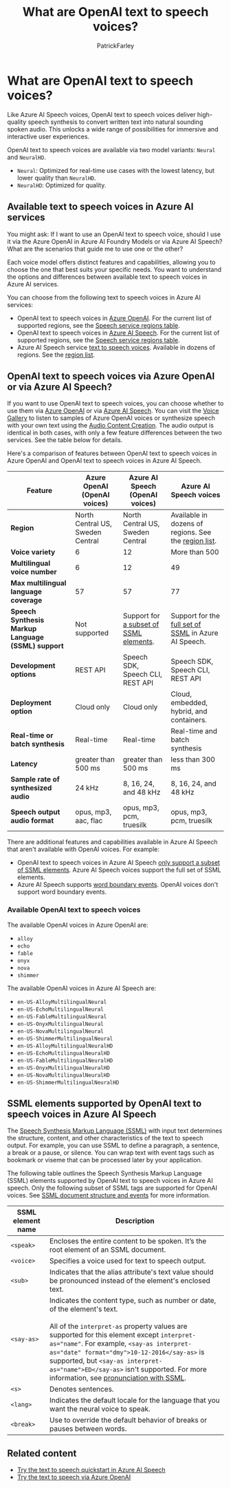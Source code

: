 ﻿---
title: What are OpenAI text to speech voices?
titleSuffix: Azure AI services
description: Learn about OpenAI voices that you can use for text to speech in Azure AI services.
author: PatrickFarley
ms.author: pafarley
manager: nitinme
ms.date: 8/13/2025
ms.service: azure-ai-speech
ms.topic: overview
ms.custom:
  - references_regions
  - build-2025
# customer intent: As a user who implements text to speech, I want to understand the options and differences between available OpenAI text to speech voices in Azure AI services.
---

# What are OpenAI text to speech voices? 

Like Azure AI Speech voices, OpenAI text to speech voices deliver high-quality speech synthesis to convert written text into natural sounding spoken audio. This unlocks a wide range of possibilities for immersive and interactive user experiences. 

OpenAI text to speech voices are available via two model variants: `Neural` and `NeuralHD`.

- `Neural`: Optimized for real-time use cases with the lowest latency, but lower quality than `NeuralHD`.
- `NeuralHD`: Optimized for quality.

## Available text to speech voices in Azure AI services

You might ask: If I want to use an OpenAI text to speech voice, should I use it via the Azure OpenAI in Azure AI Foundry Models or via Azure AI Speech? What are the scenarios that guide me to use one or the other?

Each voice model offers distinct features and capabilities, allowing you to choose the one that best suits your specific needs. You want to understand the options and differences between available text to speech voices in Azure AI services.

You can choose from the following text to speech voices in Azure AI services:

- OpenAI text to speech voices in [Azure OpenAI](../openai/reference.md#text-to-speech-preview). For the current list of supported regions, see the [Speech service regions table](regions.md?tabs=tts).
- OpenAI text to speech voices in [Azure AI Speech](./language-support.md?tabs=tts#multilingual-voices). For the current list of supported regions, see the [Speech service regions table](regions.md?tabs=tts).
- Azure AI Speech service [text to speech voices](./language-support.md?tabs=tts#standard-voices). Available in dozens of regions. See the [region list](regions.md#regions).

## OpenAI text to speech voices via Azure OpenAI or via Azure AI Speech?

If you want to use OpenAI text to speech voices, you can choose whether to use them via [Azure OpenAI](../../ai-foundry/openai/text-to-speech-quickstart.md) or via [Azure AI Speech](./get-started-text-to-speech.md#openai-text-to-speech-voices-in-azure-ai-speech). You can visit the [Voice Gallery](https://speech.microsoft.com/portal/voicegallery) to listen to samples of Azure OpenAI voices or synthesize speech with your own text using the [Audio Content Creation](https://speech.microsoft.com/portal/audiocontentcreation). The audio output is identical in both cases, with only a few feature differences between the two services. See the table below for details.

Here's a comparison of features between OpenAI text to speech voices in Azure OpenAI and OpenAI text to speech voices in Azure AI Speech. 

| Feature | Azure OpenAI (OpenAI voices) | Azure AI Speech (OpenAI voices) | Azure AI Speech voices |
|---------|---------------|------------------------|------------------------|
| **Region** | North Central US, Sweden Central | North Central US, Sweden Central | Available in dozens of regions. See the [region list](regions.md#regions).|
| **Voice variety** | 6 | 12 | More than 500 |
| **Multilingual voice number** | 6 | 12 | 49 |
| **Max multilingual language coverage** | 57 | 57 | 77 |
| **Speech Synthesis Markup Language (SSML) support** | Not supported | Support for [a subset of SSML elements](#ssml-elements-supported-by-openai-text-to-speech-voices-in-azure-ai-speech). | Support for the [full set of SSML](speech-synthesis-markup-structure.md) in Azure AI Speech. |
| **Development options** | REST API | Speech SDK, Speech CLI, REST API | Speech SDK, Speech CLI, REST API |
| **Deployment option** | Cloud only | Cloud only | Cloud, embedded, hybrid, and containers. |
| **Real-time or batch synthesis** |  Real-time | Real-time | Real-time and batch synthesis |
| **Latency** | greater than 500 ms | greater than 500 ms | less than 300 ms |
| **Sample rate of synthesized audio** | 24 kHz | 8, 16, 24, and 48 kHz | 8, 16, 24, and 48 kHz |
| **Speech output audio format** | opus, mp3, aac, flac | opus, mp3, pcm, truesilk | opus, mp3, pcm, truesilk |

There are additional features and capabilities available in Azure AI Speech that aren't available with OpenAI voices. For example:
- OpenAI text to speech voices in Azure AI Speech [only support a subset of SSML elements](#ssml-elements-supported-by-openai-text-to-speech-voices-in-azure-ai-speech). Azure AI Speech voices support the full set of SSML elements.
- Azure AI Speech supports [word boundary events](./how-to-speech-synthesis.md#subscribe-to-synthesizer-events). OpenAI voices don't support word boundary events. 

### Available OpenAI text to speech voices

The available OpenAI voices in Azure OpenAI are: 

- `alloy`
- `echo`
- `fable`
- `onyx`
- `nova`
- `shimmer` 

The available OpenAI voices in Azure AI Speech are:

- `en-US-AlloyMultilingualNeural`
- `en-US-EchoMultilingualNeural`
- `en-US-FableMultilingualNeural`
- `en-US-OnyxMultilingualNeural`
- `en-US-NovaMultilingualNeural`
- `en-US-ShimmerMultilingualNeural`
- `en-US-AlloyMultilingualNeuralHD`
- `en-US-EchoMultilingualNeuralHD`
- `en-US-FableMultilingualNeuralHD`
- `en-US-OnyxMultilingualNeuralHD`
- `en-US-NovaMultilingualNeuralHD`
- `en-US-ShimmerMultilingualNeuralHD`

## SSML elements supported by OpenAI text to speech voices in Azure AI Speech

The [Speech Synthesis Markup Language (SSML)](./speech-synthesis-markup.md) with input text determines the structure, content, and other characteristics of the text to speech output. For example, you can use SSML to define a paragraph, a sentence, a break or a pause, or silence. You can wrap text with event tags such as bookmark or viseme that can be processed later by your application.

The following table outlines the Speech Synthesis Markup Language (SSML) elements supported by OpenAI text to speech voices in Azure AI speech. Only the following subset of SSML tags are supported for OpenAI voices. See [SSML document structure and events](speech-synthesis-markup-structure.md) for more information.

| SSML element name | Description |
| --- | --- |
| `<speak>` | Encloses the entire content to be spoken. It’s the root element of an SSML document. |
| `<voice>` | Specifies a voice used for text to speech output. |
| `<sub>` | Indicates that the alias attribute's text value should be pronounced instead of the element's enclosed text. |
| `<say-as>` | Indicates the content type, such as number or date, of the element's text.<br/><br/>All of the `interpret-as` property values are supported for this element except `interpret-as="name"`. For example, `<say-as interpret-as="date" format="dmy">10-12-2016</say-as>` is supported, but `<say-as interpret-as="name">ED</say-as>` isn't supported. For more information, see [pronunciation with SSML](./speech-synthesis-markup-pronunciation.md#say-as-element). |
| `<s>` | Denotes sentences. |
| `<lang>` | Indicates the default locale for the language that you want the neural voice to speak.  |
| `<break>` | Use to override the default behavior of breaks or pauses between words. |

## Related content

- [Try the text to speech quickstart in Azure AI Speech](get-started-text-to-speech.md#openai-text-to-speech-voices-in-azure-ai-speech)
- [Try the text to speech via Azure OpenAI](../../ai-foundry/openai/text-to-speech-quickstart.md)

